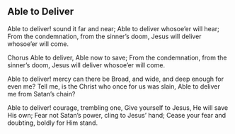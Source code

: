 ## Able to Deliver

Able to deliver! sound it far and near;
Able to deliver whosoe’er will hear;
From the condemnation, from the sinner’s doom,
Jesus will deliver whosoe’er will come.

Chorus
Able to deliver,
Able now to save;
From the condemnation, from the sinner’s doom,
Jesus will deliver whosoe’er will come.

Able to deliver! mercy can there be
Broad, and wide, and deep enough for even me?
Tell me, is the Christ who once for us was slain,
Able to deliver me from Satan’s chain?

Able to deliver! courage, trembling one,
Give yourself to Jesus, He will save His own;
Fear not Satan’s power, cling to Jesus’ hand;
Cease your fear and doubting, boldly for Him stand.